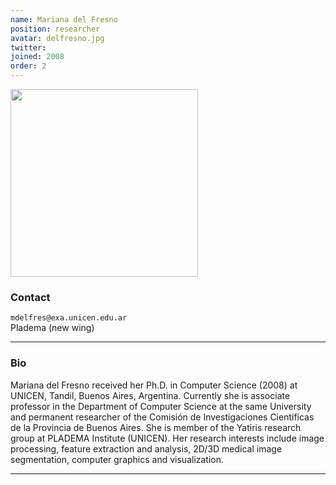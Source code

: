 ```yaml
---
name: Mariana del Fresno
position: researcher
avatar: delfresno.jpg
twitter:
joined: 2008
order: 2
---
```


<img width="300" src="{{site.baseurl}}/images/people/{{page.avatar}}" data-action="zoom">

### Contact

<i class="fa fa-envelope-o"></i>  `mdelfres@exa.unicen.edu.ar`<br>
<i class="fa fa-building"></i> Pladema (new wing) <br>

<hr>

### Bio

Mariana del Fresno received her Ph.D. in Computer Science (2008) at UNICEN, Tandil, Buenos Aires, Argentina. Currently she is associate professor in the Department of Computer Science at the same University and permanent researcher of the Comisión de Investigaciones Científicas de la Provincia de Buenos Aires. She is member of the Yatiris research group at PLADEMA Institute (UNICEN). Her research interests include image processing, feature extraction and analysis, 2D/3D medical image segmentation, computer graphics and visualization.

<hr>